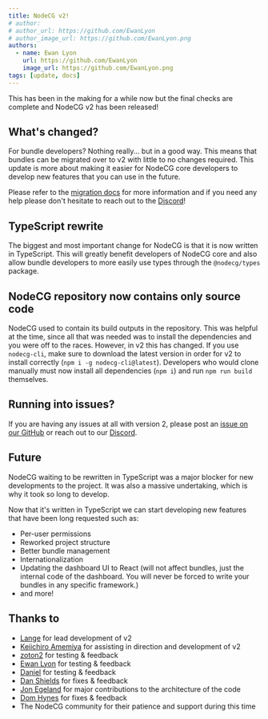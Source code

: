 ```yaml
---
title: NodeCG v2!
# author:
# author_url: https://github.com/EwanLyon
# author_image_url: https://github.com/EwanLyon.png
authors:
  - name: Ewan Lyon
    url: https://github.com/EwanLyon
    image_url: https://github.com/EwanLyon.png
tags: [update, docs]
---
```


This has been in the making for a while now but the final checks are complete and NodeCG v2 has been released!

## What's changed?

For bundle developers? Nothing really... but in a good way. This means that bundles can be migrated over to v2 with little to no changes required. This update is more about making it easier for NodeCG core developers to develop new features that you can use in the future.

Please refer to the [migration docs](/docs/migrating/migrating-1.x-to-2.x) for more information and if you need any help please don't hesitate to reach out to the [Discord](https://discord.com/invite/GJ4r8a8)!

## TypeScript rewrite

The biggest and most important change for NodeCG is that it is now written in TypeScript. This will greatly benefit developers of NodeCG core and also allow bundle developers to more easily use types through the `@nodecg/types` package.

## NodeCG repository now contains only source code

NodeCG used to contain its build outputs in the repository. This was helpful at the time, since all that was needed was to install the dependencies and you were off to the races. However, in v2 this has changed. If you use `nodecg-cli`, make sure to download the latest version in order for v2 to install correctly (`npm i -g nodecg-cli@latest`). Developers who would clone manually must now install all dependencies (`npm i`) and run `npm run build` themselves.

## Running into issues?

If you are having any issues at all with version 2, please post an [issue on our GitHub](https://github.com/nodecg/nodecg/issues) or reach out to our [Discord](https://discord.com/invite/GJ4r8a8).

## Future

NodeCG waiting to be rewritten in TypeScript was a major blocker for new developments to the project. It was also a massive undertaking, which is why it took so long to develop.

Now that it's written in TypeScript we can start developing new features that have been long requested such as:

- Per-user permissions
- Reworked project structure
- Better bundle management
- Internationalization
- Updating the dashboard UI to React (will not affect bundles, just the internal code of the dashboard. You will never be forced to write your bundles in any specific framework.)
- and more!

## Thanks to

- [Lange](https://github.com/alvancamp) for lead development of v2
- [Keiichiro Amemiya](https://github.com/Hoishin) for assisting in direction and development of v2
- [zoton2](https://github.com/zoton2) for testing & feedback
- [Ewan Lyon](https://github.com/EwanLyon) for testing & feedback
- [Daniel](https://github.com/daniel0611) for testing & feedback
- [Dan Shields](https://github.com/Dan-Shields) for fixes & feedback
- [Jon Egeland](https://github.com/faultyserver) for major contributions to the architecture of the code
- [Dom Hynes](https://github.com/DomHynes) for fixes & feedback
- The NodeCG community for their patience and support during this time
